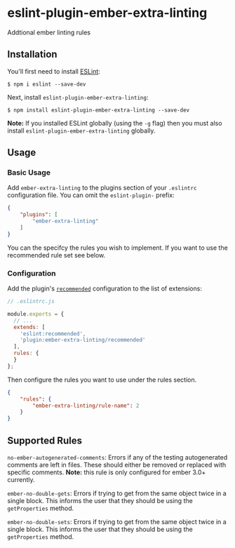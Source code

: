 # eslint-plugin-ember-extra-linting

Addtional ember linting rules

## Installation

You'll first need to install [ESLint](http://eslint.org):

```
$ npm i eslint --save-dev
```

Next, install `eslint-plugin-ember-extra-linting`:

```
$ npm install eslint-plugin-ember-extra-linting --save-dev
```

**Note:** If you installed ESLint globally (using the `-g` flag) then you must also install `eslint-plugin-ember-extra-linting` globally.

## Usage

### Basic Usage

Add `ember-extra-linting` to the plugins section of your `.eslintrc` configuration file. You can omit the `eslint-plugin-` prefix:

```json
{
    "plugins": [
        "ember-extra-linting"
    ]
}
```

You can the specifcy the rules you wish to implement. If you want to use the recommended rule set see below.

### Configuration

Add the plugin's
[`recommended`](./config/recommended.js) configuration to the list of extensions:

```js
// .eslintrc.js

module.exports = {
  // ...
  extends: [
    'eslint:recommended',
    'plugin:ember-extra-linting/recommended'
  ],
  rules: {
  }
};
```


Then configure the rules you want to use under the rules section.

```json
{
    "rules": {
        "ember-extra-linting/rule-name": 2
    }
}
```

## Supported Rules

`no-ember-autogenerated-comments`: Errors if any of the testing autogenerated comments are left in files. These should either be removed or replaced with specific comments. **Note:** this rule is only configured for ember 3.0+ currently. 

`ember-no-double-gets`: Errors if trying to get from the same object twice in a single block. This informs the user that they should be using the `getProperties` method.

`ember-no-double-sets`: Errors if trying to get from the same object twice in a single block. This informs the user that they should be using the `getProperties` method.



